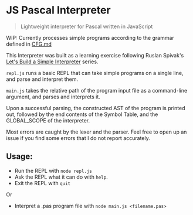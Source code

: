 # JS Pascal Interpreter
> Lightweight interpreter for Pascal written in JavaScript

WIP: Currently processes simple programs according to the grammar defined in [CFG.md](https://github.com/MellowCobra/JS-Pascal-Interpreter/blob/master/CFG.md)

This Interpreter was built as a learning exercise following Ruslan Spivak's [Let's Build a Simple Interpreter](https://ruslanspivak.com/lsbasi-part1/) series.

`repl.js` runs a basic REPL that can take simple programs on a single line, and parse and interpret them.

`main.js` takes the relative path of the program input file as a command-line argument, and parses and interprets it.

Upon a successful parsing, the constructed AST of the program is printed out, followed by the end contents of the Symbol Table, and the GLOBAL_SCOPE of the interpreter.

Most errors are caught by the lexer and the parser. Feel free to open up an issue if you find some errors that I do not report accurately.

## Usage:
* Run the REPL with `node repl.js`
* Ask the REPL what it can do with `help`.
* Exit the REPL with `quit`

Or
* Interpret a .pas program file with `node main.js <filename.pas>`
